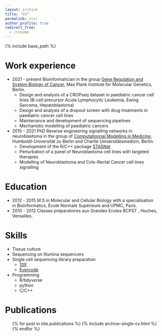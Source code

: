 ```yaml
---
layout: archive
title: "CV"
permalink: /cv/
author_profile: true
redirect_from:
  - /resume
---
```


{% include base_path %}

Work experience
======
* 2021 - present    Bioinformatician in the group <a href="https://www.molgen.mpg.de/166100/Gene-Regulation-and-Systems-Biology-of-Cancer">Gene Regulation and System Biology of Cancer</a>, Max Plank Institute for Molecular Genetics, Berlin.
    * Design and analysis of a CROPseq dataset in paediatric cancer cell lines (B-cell precursor Acute Lymphocytic Leukemia, Ewing Sarcoma, Hepatoblastoma)
    * Design and analysis of a dropout screen with drug treatments in paediatric cancer cell lines
    * Maintenance and development of sequencing pipelines
    * Mechanistic modelling of paediatric cancers
* 2015 - 2021       PhD Reverse engineering signalling networks in neuroblastoma in the group of <a href='http://sys-bio.net'>Computationnal Modelling in Medicine</a>, Humboldt-Universität zu Berlin and Charité Universitätsmedizin, Berlin.
    * Development of the R/C++ package <a href="https://github.com/molsysbio/STASNet">STASNet</a>
    * Perturbation of a panel of Neuroblastoma cell lines with targeted therapies
    * Modelling of Neuroblastoma and Colo-Rectal Cancer cell lines signalling

Education
======
* 2012 - 2015  M.S in Molecular and Cellular Biology with a specialisation in Bioinformatics, École Normale Supérieure and UPMC, Paris.
* 2010 - 2012  Classes préparatoires aux Grandes Ecoles BCPST , Hoches, Versailles.
  
Skills
======
* Tissue culture
* Sequencing on Illumina sequencers
* Single cell sequencing library preparation
    * <a href="https://www.10xgenomics.com/products/single-cell-gene-expression">10X</a>
    * <a href="https://www.parsebiosciences.com/products/evercode-whole-transcriptome">Evercode</a>
* Programming
    * R/tidyverse
    * python
    * C/C++

Publications
======
  <ul>{% for post in site.publications %}
    {% include archive-single-cv.html %}
  {% endfor %}</ul>
  
<!--
Talks
======
  <ul>{% for post in site.talks %}
    {% include archive-single-talk-cv.html %}
  {% endfor %}</ul>
  
Teaching
======
  <ul>{% for post in site.teaching %}
    {% include archive-single-cv.html %}
  {% endfor %}</ul>
  
Service and leadership
======
* Currently signed in to 43 different slack teams
-->
